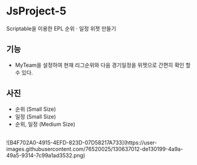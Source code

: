# JsProject-5
Scriptable을 이용한 EPL 순위 · 일정 위젯 만들기

## 기능 
* MyTeam을 설정하여 현재 리그순위와 다음 경기일정을 위젯으로 간편히 확인 할 수 있다.


## 사진 
* 순위 (Small Size)
* 일정 (Small Size)
* 순위, 일정 (Medium Size)
</br>     
![B4F702A0-4915-4EFD-823D-07D58217A733](https://user-images.githubusercontent.com/76520025/130637012-de130199-4a9a-49a5-9314-7c99a1ad3532.png)
